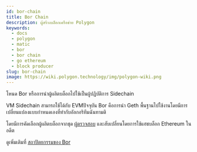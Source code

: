```yaml
---
id: bor-chain
title: Bor Chain
description: ผู้สร้างบล็อกเครือข่าย Polygon
keywords:
  - docs
  - polygon
  - matic
  - bor
  - bor chain
  - go ethereum
  - block producer
slug: bor-chain
image: https://wiki.polygon.technology/img/polygon-wiki.png
---
```


โหนด Bor หรือการนำผู้ผลิตบล็อกไปใช้เป็นผู้ปฏิบัติการ Sidechain

VM Sidechain สามารถใช้ได้กับ EVMปัจจุบัน Bor คือการนำ Geth พื้นฐานไปใช้งานโดยมีการเปลี่ยนแปลงแบบกำหนดเองที่ทำกับอัลกอริทึมฉันทามติ

โดยมีการคัดเลือกผู้ผลิตบล็อกจากชุด [ผู้ตรวจสอบ](/docs/maintain/glossary.md#validator) และสับเปลี่ยนโดยการใช้แฮชบล็อก Ethereum ในอดีต

ดูเพิ่มเติมที่ [สถาปัตยกรรมของ Bor](/docs/pos/bor/overview)
